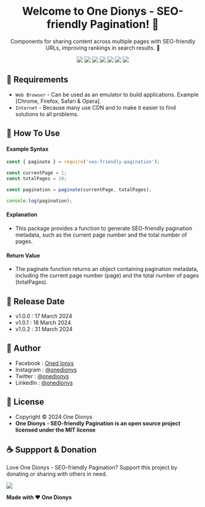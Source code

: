 <h1 align="center">Welcome to One Dionys - SEO-friendly Pagination! 👋 </h1>

<p align="center">Components for sharing content across multiple pages with SEO-friendly URLs, improving rankings in search results. 💖 </p>

<p align="center">
<img src="https://img.shields.io/github/contributors/onedionys/onedionys-seo-friendly-pagination?style=flat-square">
<img src="https://img.shields.io/github/issues/onedionys/onedionys-seo-friendly-pagination?style=flat-square">
<img src="https://img.shields.io/github/stars/onedionys/onedionys-seo-friendly-pagination?style=flat-square"> 
<img src="https://img.shields.io/github/forks/onedionys/onedionys-seo-friendly-pagination?style=flat-square">
<img src="https://img.shields.io/github/last-commit/onedionys/onedionys-seo-friendly-pagination.svg?style=flat-square">
<img src="https://img.shields.io/github/languages/code-size/onedionys/onedionys-seo-friendly-pagination?style=flat-square">
<img src="https://img.shields.io/github/license/onedionys/onedionys-seo-friendly-pagination?style=flat-square">
</p>

## 💾 Requirements

* `Web Browser` - Can be used as an emulator to build applications. Example [Chrome, Firefox, Safari & Opera].
* `Internet` - Because many use CDN and to make it easier to find solutions to all problems.

## 🎯 How To Use

#### Example Syntax

```javascript
const { paginate } = require('seo-friendly-pagination');

const currentPage = 1;
const totalPages = 10;

const pagination = paginate(currentPage, totalPages);

console.log(pagination);
```

#### Explanation

* This package provides a function to generate SEO-friendly pagination metadata, such as the current page number and the total number of pages.

#### Return Value

* The paginate function returns an object containing pagination metadata, including the current page number (page) and the total number of pages (totalPages).

## 📆 Release Date

* v1.0.0 : 17 March 2024
* v1.0.1 : 18 March 2024
* v1.0.2 : 31 March 2024

## 🧑 Author

* Facebook : <a href="https://www.facebook.com/theonedionys"> Oned Ionys</a>
* Instagram : <a href="https://www.instagram.com/onedionys/"> @onedionys</a>
* Twitter : <a href="https://twitter.com/onedionys"> @onedionys</a>
* LinkedIn :  <a href="https://www.linkedin.com/in/onedionys/"> @onedionys</a>

## 📝 License

* Copyright © 2024 One Dionys
* **One Dionys - SEO-friendly Pagination is an open source project licensed under the MIT license**

## ☕️ Suppport & Donation

Love One Dionys - SEO-friendly Pagination? Support this project by donating or sharing with others in need.

<a href="https://www.buymeacoffee.com/onedionys"><img src="https://img.shields.io/badge/Buy_Me_A_Coffee-FFDD00?style=for-the-badge&logo=buy-me-a-coffee&logoColor=black"/> </a>

**Made with ❤️ One Dionys**
